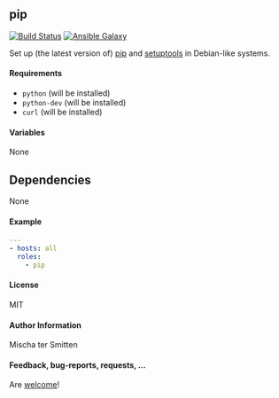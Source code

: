 ## pip

[![Build Status](https://travis-ci.org/Oefenweb/ansible-pip.svg?branch=master)](https://travis-ci.org/Oefenweb/ansible-pip) [![Ansible Galaxy](http://img.shields.io/badge/ansible--galaxy-pip-blue.svg)](https://galaxy.ansible.com/list#/roles/4386)

Set up (the latest version of) [pip](https://pypi.python.org/pypi/pip) and [setuptools](https://pypi.python.org/pypi/setuptools) in Debian-like systems.

#### Requirements

* `python` (will be installed)
* `python-dev` (will be installed)
* `curl` (will be installed)

#### Variables

None

## Dependencies

None

#### Example

```yaml
---
- hosts: all
  roles:
    - pip
```

#### License

MIT

#### Author Information

Mischa ter Smitten

#### Feedback, bug-reports, requests, ...

Are [welcome](https://github.com/Oefenweb/ansible-pip/issues)!
